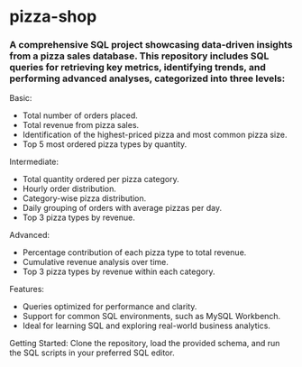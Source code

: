 # pizza-shop
### A comprehensive SQL project showcasing data-driven insights from a pizza sales database. This repository includes SQL queries for retrieving key metrics, identifying trends, and performing advanced analyses, categorized into three levels:

Basic:

- Total number of orders placed.
- Total revenue from pizza sales.
- Identification of the highest-priced pizza and most common pizza size.
- Top 5 most ordered pizza types by quantity.

Intermediate:

- Total quantity ordered per pizza category.
- Hourly order distribution.
- Category-wise pizza distribution.
- Daily grouping of orders with average pizzas per day.
- Top 3 pizza types by revenue.

Advanced:

- Percentage contribution of each pizza type to total revenue.
- Cumulative revenue analysis over time.
- Top 3 pizza types by revenue within each category.

Features:
- Queries optimized for performance and clarity.
- Support for common SQL environments, such as MySQL Workbench.
- Ideal for learning SQL and exploring real-world business analytics.
  
Getting Started:
Clone the repository, load the provided schema, and run the SQL scripts in your preferred SQL editor.
